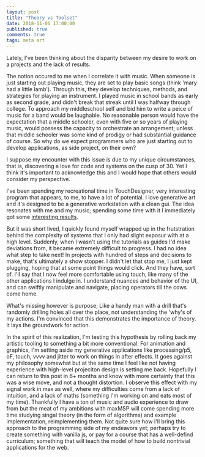 ```yaml
---
layout: post
title: "Theory vs Toolset"
date: 2018-11-06 17:00:00
published: true
comments: true
tags: meta art
---
```


Lately, I've been thinking about the disparity between my desire to work on a projects and the lack of results.

The notion occured to me when I correlate it with music. When someone is just starting out playing music, they are set to play basic songs (think 'mary had a little lamb').
Through this, they develop techniques, methods, and strategies for playing an instrument.
I played music in school bands as early as second grade, and didn't break that streak until I was halfway through college.
To approach my middleschool self and bid him to write a peice of music for a band would be laughable.
No reasonable person would have the expectation that a middle schooler, even with five or so years of playing music, would possess the capacity to orchestrate an arrangement; unless that middle schooler was some kind of prodigy or had substantial guidance of course.
So why do we expect programmers who are just starting out to develop applications, as side project, on their own?

I suppose my encounter with this issue is due to my unique circumstances, that is, discovering a love for code and systems on the cusp of 30.
Yet I think it's important to acknowledge this and I would hope that others would consider my perspective.

I've been spending my recreational time in TouchDesigner, very interesting program that appears, to me, to have a lot of potential. I love generative art and it's designed to be a generative workstation with a clean gui. The idea resonates with me and my music; spending some time with it I immediately got some [interesting results][1].

But it was short lived, I quickly found myself wrapped up in the frutstration behind the complexity of systems that I only had slight exposur with at a high level.
Suddenly, when I wasn't using the tutorials as guides I'd make deviations from, it became extremely difficult to progress.
I had no idea what step to take next!
In projects with hundred of steps and decisions to make, that's ultimately a show stopper.
I didn't let that stop me, I just kept plugging, hoping that at some point things would click.
And they have, sort of. I'll say that I now feel more comfortable using touch, like many of the other applications I indulge in.
I understand nuances and behavior of the UI, and can swiftly manipulate and navigate, placing operators till the cows come home.

What's missing however is purpose; Like a handy man with a drill that's randomly drilling holes all over the place, not understanding the 'why's of my actions.
I'm convinced that this demonstrates the importance of theory. It lays the groundwork for action.

In the spirit of this realization, I'm testing this hypothesis by rolling back my artistic tooling to something a bit more conventional.
For animation and graphics, I'm setting aside my generative applications like processing/p5, oF, touch, vvvv and jitter to work on things in after effects.
It goes against my philosophy somewhat but at the same time I feel like not having experience with high-level projeciton design is setting me back.
Hopefully I can return to this post in 6+ months and know with more certainty that this was a wise move, and not a thought distortion.
I observe this effect with my signal work in max as well, where my difficulties come from a lack of intuition, and a lack of maths (something I'm working on and eats most of my time).
Thankfully I have a ton of music and audio experience to draw from but the meat of my ambitions with maxMSP will come spending more time studying singal theory (in the form of algorithms) and example implementation, reimplementing them.
Not quite sure how I'll bring this approach to the programming side of my endeavors yet; perhaps try to create something with vanilla js, or pay for a course that has a well-defind curriculum; something that will teach the model of how to build nontrivial applications for the web.

[1]: https://ello.co/ioav/post/idewvqt-bokefltdk8vcda